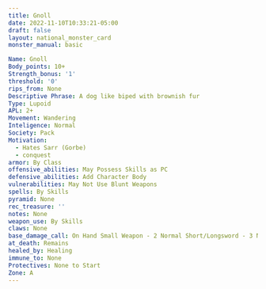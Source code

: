 ```yaml
---
title: Gnoll
date: 2022-11-10T10:33:21-05:00
draft: false
layout: national_monster_card
monster_manual: basic

Name: Gnoll
Body_points: 10+
Strength_bonus: '1'
threshold: '0'
rips_from: None
Descriptive Phrase: A dog like biped with brownish fur
Type: Lupoid
APL: 2+
Movement: Wandering
Inteligence: Normal
Society: Pack
Motivation: 
  - Hates Sarr (Gorbe)
  - conquest
armor: By Class
offensive_abilities: May Possess Skills as PC
defensive_abilities: Add Character Body
vulnerabilities: May Not Use Blunt Weapons
spells: By Skills
pyramid: None
rec_treasure: ''
notes: None
weapon_use: By Skills
claws: None
base_damage_call: On Hand Small Weapon - 2 Normal Short/Longsword - 3 Normal Two Handed - 5 Normal
at_death: Remains
healed_by: Healing
immune_to: None
Protectives: None to Start
Zone: A
---
```


